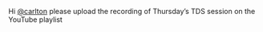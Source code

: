 Hi [@carlton](/u/carlton) please upload the recording of Thursday’s TDS
session on the YouTube playlist